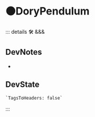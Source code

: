 # 🟠<moto>DoryPendulum</moto>

::: details 🛠 <dev>&&&</dev>

## DevNotes

-

## DevState

```py
`TagsToHeaders: false`
```

:::
